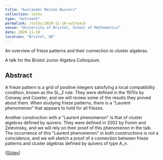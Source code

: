 ```yaml
---
title: "Auslander Reiten Quivers"
collection: talks
type: "Outreach"
permalink: /talks/2020-11-10-outreach
venue: "University of Bristol, School of Mathematics"
date: 2020-11-10
location: "Bristol, UK"
---
```


An overview of frieze patterns and their connection to cluster algebras.

A talk for the Bristol Junior Algebra Colloquium.

## Abstract
A frieze pattern is a grid of positive integers satisfying a local compatibility condition, known as the SL_2 rule. They were defined in the 1970s by Conway and Coxeter, and we will review some of the results they proved about them. When studying frieze patterns, there is a "Laurent phenomenon" that appears to hold for all friezes.

Another construction with a "Laurent phenomenon" is that of cluster algebras defined by quivers. They were defined in 2002 by Fomin and Zelevinsky, and we will rely on their proof of this phenomenon in the talk.
The occurrence of this "Laurent phenomenon" in both constructions is not a coincidence, and we will sketch a proof of a connection between frieze patterns and cluster algebras defined by quivers of type A_n.

([Slides](https://l-kershaw.github.io/files/pres-frieze-patterns.pdf))
